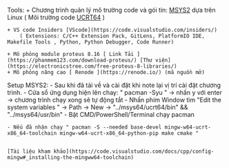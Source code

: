 Tools: 
    + Chương trình quản lý mô trường code và gói tin: [MSYS2](https://www.msys2.org/) dựa trên Linux
        ( Môi trường code [UCRT64](https://www.msys2.org/docs/environments/) )

    + VS code Insiders [VScode](https://code.visualstudio.com/insiders/)
        ( Extensions: C/C++ Extension Pack, GitLens, PlatformIO IDE, Makefile Tools , Python, Python Debugger, Code Runner)

    + Mô phỏng module proteus 8.16 [ Link Tải ](https://phanmem123.com/download-proteus/) [Thư viện](https://electronicstree.com/free-proteus-8-libraries/)
    + Mô phỏng nâng cao [ Renode ](https://renode.io/) (mã nguồn mở)

Setup MSYS2:
    - Sau khi đã tải về và cài đặt khi note lại vị trí cài đặt chương trình.
    - Cửa sổ ứng dụng hiện lên chay: " pacman -Syu " -> nhấn y với enter -> chương trình chạy xong sẽ tự động tắt 
    - Nhấn phím Window tìm "Edit the system variables " -> Path -> New -> "../msys64/ucrt64/bin" && "../msys64/usr/bin" 
    - Bật CMD/PowerShell/Terminal chạy pacman

    - Nếu đã nhận chạy " pacman -S --needed base-devel mingw-w64-ucrt-x86_64-toolchain mingw-w64-ucrt-x86_64-python-pip make cmake "


    [Tài liệu kham khảo](https://code.visualstudio.com/docs/cpp/config-mingw#_installing-the-mingww64-toolchain)



